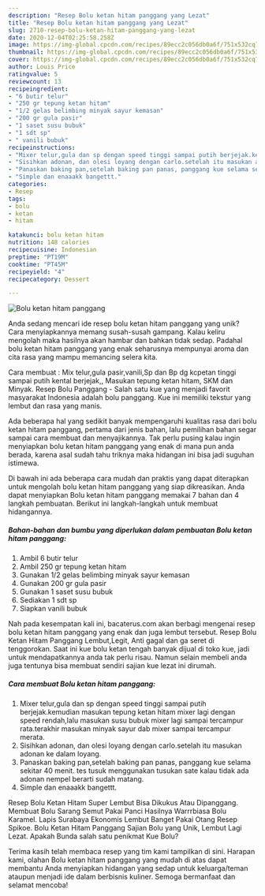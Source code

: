 ```yaml
---
description: "Resep Bolu ketan hitam panggang yang Lezat"
title: "Resep Bolu ketan hitam panggang yang Lezat"
slug: 2710-resep-bolu-ketan-hitam-panggang-yang-lezat
date: 2020-12-04T02:25:58.258Z
image: https://img-global.cpcdn.com/recipes/89ecc2c056db0a6f/751x532cq70/bolu-ketan-hitam-panggang-foto-resep-utama.jpg
thumbnail: https://img-global.cpcdn.com/recipes/89ecc2c056db0a6f/751x532cq70/bolu-ketan-hitam-panggang-foto-resep-utama.jpg
cover: https://img-global.cpcdn.com/recipes/89ecc2c056db0a6f/751x532cq70/bolu-ketan-hitam-panggang-foto-resep-utama.jpg
author: Louis Price
ratingvalue: 5
reviewcount: 13
recipeingredient:
- "6 butir telur"
- "250 gr tepung ketan hitam"
- "1/2 gelas belimbing minyak sayur kemasan"
- "200 gr gula pasir"
- "1 saset susu bubuk"
- "1 sdt sp"
- " vanili bubuk"
recipeinstructions:
- "Mixer telur,gula dan sp dengan speed tinggi sampai putih berjejak.kemudian masukan tepung ketan hitam mixer lagi dengan speed rendah,lalu masukan susu bubuk mixer lagi sampai tercampur rata.terakhir masukan minyak sayur dab mixer sampai tercampur merata."
- "Sisihkan adonan, dan olesi loyang dengan carlo.setelah itu masukan adonan ke dalam loyang."
- "Panaskan baking pan,setelah baking pan panas, panggang kue selama sekitar 40 menit. tes tusuk menggunakan tusukan sate kalau tidak ada adonan nempel berarti sudah matang."
- "Simple dan enaaakk bangettt."
categories:
- Resep
tags:
- bolu
- ketan
- hitam

katakunci: bolu ketan hitam 
nutrition: 148 calories
recipecuisine: Indonesian
preptime: "PT19M"
cooktime: "PT45M"
recipeyield: "4"
recipecategory: Dessert

---
```



![Bolu ketan hitam panggang](https://img-global.cpcdn.com/recipes/89ecc2c056db0a6f/751x532cq70/bolu-ketan-hitam-panggang-foto-resep-utama.jpg)

Anda sedang mencari ide resep bolu ketan hitam panggang yang unik? Cara menyiapkannya memang susah-susah gampang. Kalau keliru mengolah maka hasilnya akan hambar dan bahkan tidak sedap. Padahal bolu ketan hitam panggang yang enak seharusnya mempunyai aroma dan cita rasa yang mampu memancing selera kita.

Cara membuat : Mix telur,gula pasir,vanili,Sp dan Bp dg kcpetan tinggi sampai putih kental berjejak,, Masukan tepung ketan hitam, SKM dan Minyak. Resep Bolu Panggang - Salah satu kue yang menjadi favorit masyarakat Indonesia adalah bolu panggang. Kue ini memiliki tekstur yang lembut dan rasa yang manis.

Ada beberapa hal yang sedikit banyak mempengaruhi kualitas rasa dari bolu ketan hitam panggang, pertama dari jenis bahan, lalu pemilihan bahan segar sampai cara membuat dan menyajikannya. Tak perlu pusing kalau ingin menyiapkan bolu ketan hitam panggang yang enak di mana pun anda berada, karena asal sudah tahu triknya maka hidangan ini bisa jadi suguhan istimewa.


Di bawah ini ada beberapa cara mudah dan praktis yang dapat diterapkan untuk mengolah bolu ketan hitam panggang yang siap dikreasikan. Anda dapat menyiapkan Bolu ketan hitam panggang memakai 7 bahan dan 4 langkah pembuatan. Berikut ini langkah-langkah untuk membuat hidangannya.

<!--inarticleads1-->

##### Bahan-bahan dan bumbu yang diperlukan dalam pembuatan Bolu ketan hitam panggang:

1. Ambil 6 butir telur
1. Ambil 250 gr tepung ketan hitam
1. Gunakan 1/2 gelas belimbing minyak sayur kemasan
1. Gunakan 200 gr gula pasir
1. Gunakan 1 saset susu bubuk
1. Sediakan 1 sdt sp
1. Siapkan  vanili bubuk


Nah pada kesempatan kali ini, bacaterus.com akan berbagi mengenai resep bolu ketan hitam panggang yang enak dan juga lembut tersebut. Resep Bolu Ketan Hitam Panggang Lembut,Legit, Anti gagal dan ga seret di tenggorokan. Saat ini kue bolu ketan tengah banyak dijual di toko kue, jadi untuk mendapatkannya anda tak perlu risau. Namun selain membeli anda juga tentunya bisa membuat sendiri sajian kue lezat ini dirumah. 

<!--inarticleads2-->

##### Cara membuat Bolu ketan hitam panggang:

1. Mixer telur,gula dan sp dengan speed tinggi sampai putih berjejak.kemudian masukan tepung ketan hitam mixer lagi dengan speed rendah,lalu masukan susu bubuk mixer lagi sampai tercampur rata.terakhir masukan minyak sayur dab mixer sampai tercampur merata.
1. Sisihkan adonan, dan olesi loyang dengan carlo.setelah itu masukan adonan ke dalam loyang.
1. Panaskan baking pan,setelah baking pan panas, panggang kue selama sekitar 40 menit. tes tusuk menggunakan tusukan sate kalau tidak ada adonan nempel berarti sudah matang.
1. Simple dan enaaakk bangettt.


Resep Bolu Ketan Hitam Super Lembut Bisa Dikukus Atau Dipanggang. Membuat Bolu Sarang Semut Pakai Panci Hasilnya Warrrbiasa Bolu Karamel. Lapis Surabaya Ekonomis Lembut Banget Pakai Otang Resep Spikoe. Bolu Ketan Hitam Panggang Sajian Bolu yang Unik, Lembut Lagi Lezat. Apakah Bunda salah satu penikmat Kue Bolu? 

Terima kasih telah membaca resep yang tim kami tampilkan di sini. Harapan kami, olahan Bolu ketan hitam panggang yang mudah di atas dapat membantu Anda menyiapkan hidangan yang sedap untuk keluarga/teman ataupun menjadi ide dalam berbisnis kuliner. Semoga bermanfaat dan selamat mencoba!
